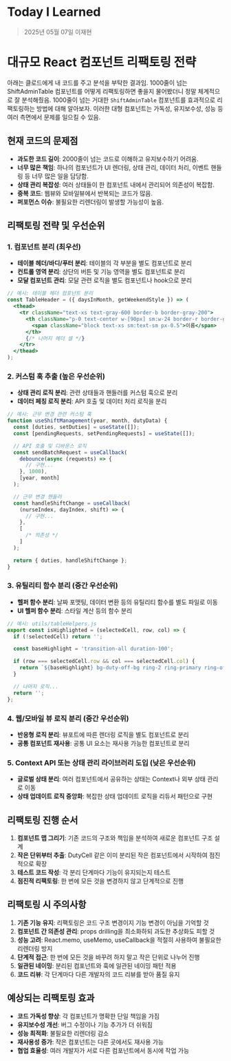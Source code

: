 # Today I Learned

> 2025년 05월 07일 이재현

# 대규모 React 컴포넌트 리팩토링 전략

아래는 클로드에게 내 코드를 주고 분석을 부탁한 결과임. 1000줄이 넘는 ShiftAdminTable 컴포넌트를 어떻게 리팩토링하면 좋을지 물어봤더니 정말 체계적으로 잘 분석해줬음. 1000줄이 넘는 거대한 `ShiftAdminTable` 컴포넌트를 효과적으로 리팩토링하는 방법에 대해 알아보자. 이러한 대형 컴포넌트는 가독성, 유지보수성, 성능 등 여러 측면에서 문제를 일으킬 수 있음.

## 현재 코드의 문제점

- **과도한 코드 길이**: 2000줄이 넘는 코드로 이해하고 유지보수하기 어려움.
- **너무 많은 책임**: 하나의 컴포넌트가 UI 렌더링, 상태 관리, 데이터 처리, 이벤트 핸들링 등 너무 많은 일을 담당함.
- **상태 관리 복잡성**: 여러 상태들이 한 컴포넌트 내에서 관리되어 의존성이 복잡함.
- **중복 코드**: 웹뷰와 모바일뷰에서 반복되는 코드가 많음.
- **퍼포먼스 이슈**: 불필요한 리렌더링이 발생할 가능성이 높음.

## 리팩토링 전략 및 우선순위

### 1. 컴포넌트 분리 (최우선)

- **테이블 헤더/바디/푸터 분리**: 테이블의 각 부분을 별도 컴포넌트로 분리
- **컨트롤 영역 분리**: 상단의 버튼 및 기능 영역을 별도 컴포넌트로 분리
- **모달 컴포넌트 관리**: 모달 관련 로직을 별도 컴포넌트나 hook으로 분리

```jsx
// 예시: 테이블 헤더 컴포넌트 분리
const TableHeader = ({ daysInMonth, getWeekendStyle }) => (
  <thead>
    <tr className="text-xs text-gray-600 border-b border-gray-200">
      <th className="p-0 text-center w-[90px] sm:w-24 border-r border-gray-200">
        <span className="block text-xs sm:text-sm px-0.5">이름</span>
      </th>
      {/* 나머지 헤더 셀 */}
    </tr>
  </thead>
);
```

### 2. 커스텀 훅 추출 (높은 우선순위)

- **상태 관리 로직 분리**: 관련 상태들과 핸들러를 커스텀 훅으로 분리
- **데이터 페칭 로직 분리**: API 호출 및 데이터 처리 로직을 분리

```jsx
// 예시: 근무 변경 관련 커스텀 훅
function useShiftManagement(year, month, dutyData) {
  const [duties, setDuties] = useState([]);
  const [pendingRequests, setPendingRequests] = useState([]);

  // API 호출 및 디바운스 로직
  const sendBatchRequest = useCallback(
    debounce(async (requests) => {
      // 구현...
    }, 1000),
    [year, month]
  );

  // 근무 변경 핸들러
  const handleShiftChange = useCallback(
    (nurseIndex, dayIndex, shift) => {
      // 구현...
    },
    [
      /* 의존성 */
    ]
  );

  return { duties, handleShiftChange };
}
```

### 3. 유틸리티 함수 분리 (중간 우선순위)

- **헬퍼 함수 분리**: 날짜 포맷팅, 데이터 변환 등의 유틸리티 함수를 별도 파일로 이동
- **UI 헬퍼 함수 분리**: 스타일 계산 등의 함수 분리

```jsx
// 예시: utils/tableHelpers.js
export const isHighlighted = (selectedCell, row, col) => {
  if (!selectedCell) return '';

  const baseHighlight = 'transition-all duration-100';

  if (row === selectedCell.row && col === selectedCell.col) {
    return `${baseHighlight} bg-duty-off-bg ring-2 ring-primary ring-offset-1 z-[0]`;
  }

  // 나머지 로직...
  return '';
};
```

### 4. 웹/모바일 뷰 로직 분리 (중간 우선순위)

- **반응형 로직 분리**: 뷰포트에 따른 렌더링 로직을 별도 컴포넌트로 분리
- **공통 컴포넌트 재사용**: 공통 UI 요소는 재사용 가능한 컴포넌트로 분리

### 5. Context API 또는 상태 관리 라이브러리 도입 (낮은 우선순위)

- **글로벌 상태 분리**: 여러 컴포넌트에서 공유하는 상태는 Context나 외부 상태 관리로 이동
- **상태 업데이트 로직 중앙화**: 복잡한 상태 업데이트 로직을 리듀서 패턴으로 구현

## 리팩토링 진행 순서

1. **컴포넌트 맵 그리기**: 기존 코드의 구조와 책임을 분석하여 새로운 컴포넌트 구조 설계
2. **작은 단위부터 추출**: DutyCell 같은 이미 분리된 작은 컴포넌트에서 시작하여 점진적으로 확장
3. **테스트 코드 작성**: 각 분리 단계마다 기능이 유지되는지 테스트
4. **점진적 리팩토링**: 한 번에 모든 것을 변경하지 않고 단계적으로 진행

## 리팩토링 시 주의사항

1. **기존 기능 유지**: 리팩토링은 코드 구조 변경이지 기능 변경이 아님을 기억할 것
2. **컴포넌트 간 의존성 관리**: props drilling을 최소화하되 과도한 추상화도 피할 것
3. **성능 고려**: React.memo, useMemo, useCallback을 적절히 사용하여 불필요한 리렌더링 방지
4. **단계적 접근**: 한 번에 모든 것을 바꾸려 하지 말고 작은 단위로 나누어 진행
5. **일관된 네이밍**: 분리된 컴포넌트와 훅에 일관된 네이밍 패턴 적용
6. **코드 리뷰**: 각 단계마다 다른 개발자의 코드 리뷰를 받아 품질 유지

## 예상되는 리팩토링 효과

- **코드 가독성 향상**: 각 컴포넌트가 명확한 단일 책임을 가짐
- **유지보수성 개선**: 버그 수정이나 기능 추가가 더 쉬워짐
- **성능 최적화**: 불필요한 리렌더링 감소
- **재사용성 증가**: 작은 컴포넌트는 다른 곳에서도 재사용 가능
- **협업 효율성**: 여러 개발자가 서로 다른 컴포넌트에서 동시에 작업 가능
